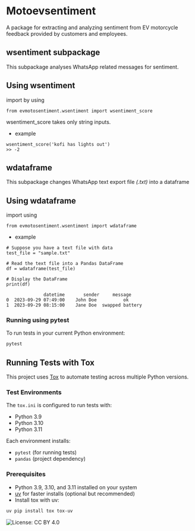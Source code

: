 # Motoevsentiment 
A package for extracting and analyzing sentiment from EV motorcycle feedback provided by customers and employees.

## wsentiment subpackage
This subpackage analyses WhatsApp related messages for sentiment.

## Using wsentiment

import by using
```
from evmotosentiment.wsentiment import wsentiment_score
```
wsentiment_score takes only string inputs.

- example

```
wsentiment_score('kofi has lights out')
>> -2
```

## wdataframe
This subpackage changes WhatsApp text export file *(.txt)* into a dataframe

## Using wdataframe

import using
```
from evmotosentiment.wsentiment import wdataframe
```

- example
```
# Suppose you have a text file with data
test_file = "sample.txt"

# Read the text file into a Pandas DataFrame
df = wdataframe(test_file)

# Display the DataFrame
print(df)

              datetime       sender     message
0  2023-09-29 07:49:00    John Doe          ok
1  2023-09-29 08:15:00    Jane Doe  swapped battery
```

### Running using pytest
To run tests in your current Python environment:

```bash
pytest
```

## Running Tests with Tox

This project uses [Tox](https://tox.wiki/) to automate testing across multiple Python versions.

### Test Environments
The `tox.ini` is configured to run tests with:
- Python 3.9
- Python 3.10
- Python 3.11

Each environment installs:
- `pytest` (for running tests)
- `pandas` (project dependency)

### Prerequisites
- Python 3.9, 3.10, and 3.11 installed on your system
- [uv](https://github.com/astral-sh/uv) for faster installs (optional but recommended)
- Install tox with uv:
```bash
uv pip install tox tox-uv
```
![License: CC BY 4.0](https://img.shields.io/badge/License-CC%20BY%204.0-lightgrey.svg)